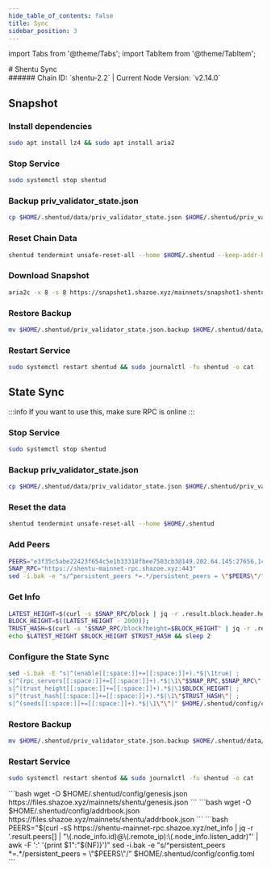 ```yaml
---
hide_table_of_contents: false
title: Sync
sidebar_position: 3
---
```


import Tabs from '@theme/Tabs';
import TabItem from '@theme/TabItem';

<div className="h1-with-icon icon-shentu">
# Shentu Sync
</div>
###### Chain ID: `shentu-2.2` | Current Node Version: `v2.14.0`

<Tabs>
  <TabItem value="snapshot" label="Snapshot" default>

## Snapshot

### Install dependencies

```bash
sudo apt install lz4 && sudo apt install aria2
```

### Stop Service

```bash
sudo systemctl stop shentud
```

### Backup priv_validator_state.json

```bash
cp $HOME/.shentud/data/priv_validator_state.json $HOME/.shentud/priv_validator_state.json.backup
```

### Reset Chain Data

```bash
shentud tendermint unsafe-reset-all --home $HOME/.shentud --keep-addr-book
```

### Download Snapshot

```bash
aria2c -x 8 -s 8 https://snapshot1.shazoe.xyz/mainnets/snapshot1-shentu.tar.lz4 && lz4 -c -d snapshot1-shentu.tar.lz4 | tar -x -C $HOME/.shentud && rm snapshot1-shentu.tar.lz4
```

### Restore Backup

```bash
mv $HOME/.shentud/priv_validator_state.json.backup $HOME/.shentud/data/priv_validator_state.json
```

### Restart Service

```bash
sudo systemctl restart shentud && sudo journalctl -fu shentud -o cat
```

  </TabItem>
  <TabItem class="tab" value="stateSync" label="State Sync">

## State Sync

:::info
If you want to use this, make sure RPC is online
:::

### Stop Service

```bash
sudo systemctl stop shentud
```

### Backup priv_validator_state.json

```bash
cp $HOME/.shentud/data/priv_validator_state.json $HOME/.shentud/priv_validator_state.json.backup
```

### Reset the data

```bash
shentud tendermint unsafe-reset-all --home $HOME/.shentud
```

### Add Peers

```bash
PEERS="e3f35c5abe22423f654c5e1b33318fbee7503cb3@149.202.64.145:27656,1480912d16f26b5ea1c4fea2496da95e44cbe845@65.109.115.226:14056,b6d870a3925baf56a70ea4d0a6a86f71d021257c@31.220.77.51:26656,722370de4cb68e3bcc7133b50e2c0e03110026de@209.145.56.75:26656,c7053b17cb50e6b190820fce2dc45b37ad479948@88.198.168.154:26656,c7f47b19bad10c2222ad528c73627a14e0108e9d@95.217.116.103:26456,a9f5bc2294cd41b3677337305309ae9687dfa8d5@8.208.44.201:26656,43b923d403b569575fbee4eef1c0fb0c5d39be2f@165.232.72.33:26656,20157e5c6538f1750618972db3c0d171dae8cf8c@209.159.150.62:26656,89757803f40da51678451735445ad40d5b15e059@169.155.169.81:26656,6abc14fdb30ea57be013a9021ffb75378fe4d11c@178.18.250.33:14056,3ca62ad1846b426835f28fd81ccd748007fb51c2@49.13.15.59:26656,4ba3f83efc53c834ba27eb22452840ee74aecf45@85.215.105.19:15604,1fa010a89dedf7dbb91c8239a4fe00c14ffe8715@161.97.133.184:26656,a8cd59ec2777e95d5b25278fd46f5069b2f8c25a@5.9.97.174:15607,d4cbdef21bde1fde444cd31f5a2842c76268f210@94.250.203.213:26656,207c47bed435e4174844064ef3f51ca35b059de2@5.189.128.119:26656,ed4db976ce074bfda0f436790f00e5a0716b4cc7@94.250.202.43:14056,32e2f9106d29ae9998c37e10adde030dbe223fb7@65.108.98.235:26956,e75aab6f20e0ac794e9aae1c18c89e428d381bda@195.201.167.242:26656,e3acfacbd8f08c8e61925a3363187b2737022407@47.253.53.245:26656,af55cb6531fd5e5818b374e312ee9f5b6ac471bb@65.21.167.185:14056,8888cb6071b560e2a5393394ea8d6babaaa33184@178.238.228.120:26656,94e911d79176c2ac90ce545b212429460dd34d5e@35.74.10.164:6656,9c0b20c318d0ee8f84475ad47afed59b24ba2ea4@95.217.193.17:26656,060027d3bc10ff7ebc1ec315ae5671c541e1568c@66.45.246.166:20016,3c1740cb7d646a31bc3236a7fb3cba1cc87eb08e@5.9.147.138:28656"
SNAP_RPC="https://shentu-mainnet-rpc.shazoe.xyz:443"
sed -i.bak -e "s/^persistent_peers *=.*/persistent_peers = \"$PEERS\"/" $HOME/.shentud/config/config.toml
```

### Get Info

```bash
LATEST_HEIGHT=$(curl -s $SNAP_RPC/block | jq -r .result.block.header.height);
BLOCK_HEIGHT=$((LATEST_HEIGHT - 2000));
TRUST_HASH=$(curl -s "$SNAP_RPC/block?height=$BLOCK_HEIGHT" | jq -r .result.block_id.hash)
echo $LATEST_HEIGHT $BLOCK_HEIGHT $TRUST_HASH && sleep 2
```

### Configure the State Sync

```bash
sed -i.bak -E "s|^(enable[[:space:]]+=[[:space:]]+).*$|\1true| ;
s|^(rpc_servers[[:space:]]+=[[:space:]]+).*$|\1\"$SNAP_RPC,$SNAP_RPC\"| ;
s|^(trust_height[[:space:]]+=[[:space:]]+).*$|\1$BLOCK_HEIGHT| ;
s|^(trust_hash[[:space:]]+=[[:space:]]+).*$|\1\"$TRUST_HASH\"| ;
s|^(seeds[[:space:]]+=[[:space:]]+).*$|\1\"\"|" $HOME/.shentud/config/config.toml
```

### Restore Backup

```bash
mv $HOME/.shentud/priv_validator_state.json.backup $HOME/.shentud/data/priv_validator_state.json
```

### Restart Service

```bash
sudo systemctl restart shentud && sudo journalctl -fu shentud -o cat
```

</TabItem>
<TabItem value="genesis" label="Genesis">
```bash
wget -O $HOME/.shentud/config/genesis.json https://files.shazoe.xyz/mainnets/shentu/genesis.json
```
</TabItem>
<TabItem value="Addrbook" label="Addrbook">
```bash
wget -O $HOME/.shentud/config/addrbook.json https://files.shazoe.xyz/mainnets/shentu/addrbook.json
```
</TabItem>
<TabItem value="peers" label="Peers">
```bash
PEERS="$(curl -sS https://shentu-mainnet-rpc.shazoe.xyz/net_info | jq -r '.result.peers[] | "\(.node_info.id)@\(.remote_ip):\(.node_info.listen_addr)"' | awk -F ':' '{print $1":"$(NF)}')"
sed -i.bak -e "s/^persistent_peers *=.*/persistent_peers = \"$PEERS\"/" $HOME/.shentud/config/config.toml
```
</TabItem>
</Tabs>
